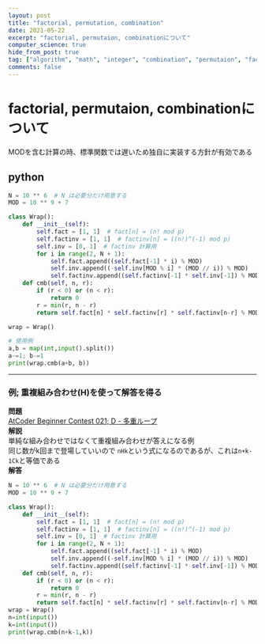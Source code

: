 ```yaml
---
layout: post
title: "factorial, permutation, combination"
date: 2021-05-22
excerpt: "factorial, permutaion, combinationについて"
computer_science: true
hide_from_post: true
tag: ["algorithm", "math", "integer", "combination", "permutaion", "factorial"]
comments: false
---
```


# factorial, permutaion, combinationについて
MODを含む計算の時、標準関数では遅いため独自に実装する方針が有効である  

## python

```python
N = 10 ** 6  # N は必要分だけ用意する
MOD = 10 ** 9 + 7

class Wrap():
    def __init__(self):
        self.fact = [1, 1]  # fact[n] = (n! mod p)
        self.factinv = [1, 1]  # factinv[n] = ((n!)^(-1) mod p)
        self.inv = [0, 1]  # factinv 計算用
        for i in range(2, N + 1):
            self.fact.append((self.fact[-1] * i) % MOD)
            self.inv.append((-self.inv[MOD % i] * (MOD // i)) % MOD)
            self.factinv.append((self.factinv[-1] * self.inv[-1]) % MOD)
    def cmb(self, n, r):
        if (r < 0) or (n < r):
            return 0
        r = min(r, n - r)
        return self.fact[n] * self.factinv[r] * self.factinv[n-r] % MOD

wrap = Wrap()

# 使用例
a,b = map(int,input().split())
a-=1; b-=1
print(wrap.cmb(a+b, b))
```

--- 

### 例; 重複組み合わせ(H)を使って解答を得る

**問題**  
[AtCoder Beginner Contest 021; D - 多重ループ](https://atcoder.jp/contests/abc021/tasks/abc021_d)  
**解説**  
単純な組み合わせではなくて重複組み合わせが答えになる例  
同じ数がk回まで登場していいので `nHk`という式になるのであるが、これは`n+k-1Ck`と等価である  
**解答**  
```python
N = 10 ** 6  # N は必要分だけ用意する
MOD = 10 ** 9 + 7

class Wrap():
    def __init__(self):
        self.fact = [1, 1]  # fact[n] = (n! mod p)
        self.factinv = [1, 1]  # factinv[n] = ((n!)^(-1) mod p)
        self.inv = [0, 1]  # factinv 計算用
        for i in range(2, N + 1):
            self.fact.append((self.fact[-1] * i) % MOD)
            self.inv.append((-self.inv[MOD % i] * (MOD // i)) % MOD)
            self.factinv.append((self.factinv[-1] * self.inv[-1]) % MOD)
    def cmb(self, n, r):
        if (r < 0) or (n < r):
            return 0
        r = min(r, n - r)
        return self.fact[n] * self.factinv[r] * self.factinv[n-r] % MOD
wrap = Wrap()
n=int(input())
k=int(input())
print(wrap.cmb(n+k-1,k))
```
